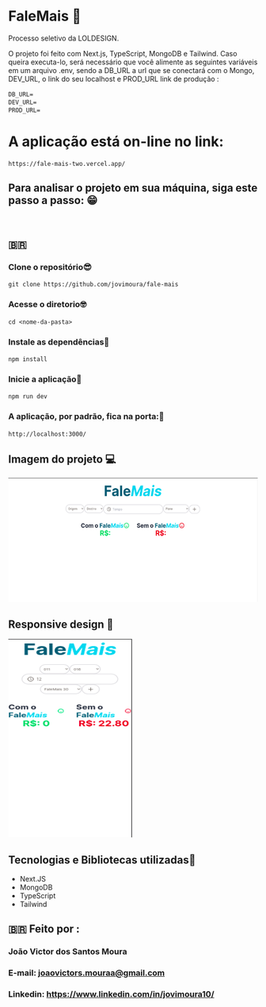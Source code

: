 # FaleMais 📱

<p>
  Processo seletivo da LOLDESIGN.
</p>

<p>
  O projeto foi feito com Next.js, TypeScript, MongoDB e Tailwind. Caso queira executa-lo, será necessário que você alimente as seguintes variáveis em um arquivo .env, sendo a DB_URL a url que se conectará com o Mongo, DEV_URL, o link do seu localhost e PROD_URL link de produção :
</p>

```
DB_URL=
DEV_URL=
PROD_URL=
```


# A aplicação está on-line no link:


```
https://fale-mais-two.vercel.app/
```

## Para analisar o projeto em sua máquina, siga este passo a passo: 😁

<br>

## 🇧🇷

### Clone o repositório😎

```
git clone https://github.com/jovimoura/fale-mais
```

### Acesse o diretorio🤓

```
cd <nome-da-pasta>
```
### Instale as dependências🤠
```
npm install
```
### Inicie a aplicação🤩
```
npm run dev
```
### A aplicação, por padrão, fica na porta:🤗

```
http://localhost:3000/
```

## Imagem do projeto  💻

<img style="width: 600px; height: 250px" src="./public/print.png">

<br/>

## Responsive design 📱

<img src='./public/print-responsive.png' style='width: 250px; height: 400px'>

## Tecnologias e Bibliotecas utilizadas🦉

<ul>
    <li>Next.JS</li>
    <li>MongoDB</li>
    <li>TypeScript</li>
    <li>Tailwind</li>
</ul>

##  🇧🇷 Feito por :

### João Victor dos Santos Moura
### E-mail: joaovictors.mouraa@gmail.com
### Linkedin: https://www.linkedin.com/in/jovimoura10/
